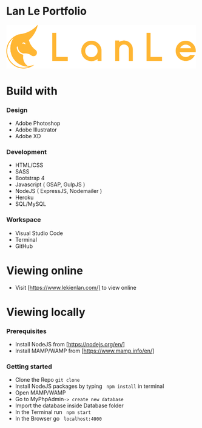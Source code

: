 Lan Le Portfolio
================

<img src="public/images/logo_color.svg" alt="logo" width="500px">


Build with
============

### Design
- Adobe Photoshop
- Adobe Illustrator
- Adobe XD

### Development
- HTML/CSS
- SASS
- Bootstrap 4
- Javascript ( GSAP, GulpJS )
- NodeJS ( ExpressJS, Nodemailer )
- Heroku
- SQL/MySQL

### Workspace
* Visual Studio Code
* Terminal
* GitHub

Viewing online
==============

* Visit [https://www.lekienlan.com/] to view online

Viewing locally
================

### Prerequisites
* Install NodeJS from [https://nodejs.org/en/]
* Install MAMP/WAMP from [https://www.mamp.info/en/]

### Getting started
* Clone the Repo ```git clone```
* Install NodeJS packages by typing ``` npm install``` in terminal
* Open MAMP/WAMP
* Go to MyPhpAdmin```-> create new database```
* Import the database inside Database folder
* In the Terminal run ``` npm start```
* In the Browser go ``` localhost:4000```


